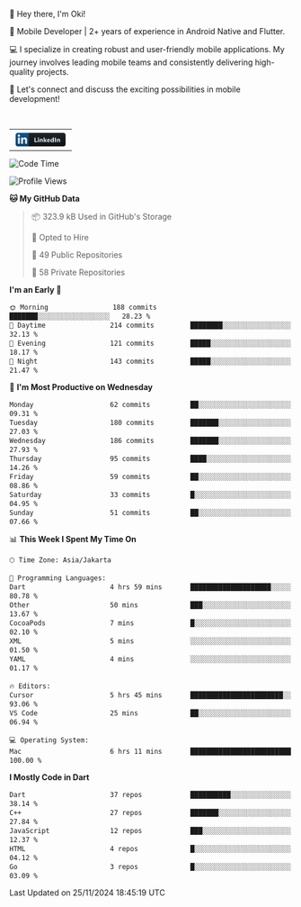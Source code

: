 <p>
 👋 Hey there, I'm Oki!

🚀 Mobile Developer | 2+ years of experience in Android Native and Flutter.

💻 I specialize in creating robust and user-friendly mobile applications. My journey involves leading mobile teams and consistently delivering high-quality projects.

🔗 Let's connect and discuss the exciting possibilities in mobile development!

<br>

<table style="border:none; border-collapse:collapse; cellspacing:0; cellpadding:0">
    <tr>
        <td>
           <a href="https://www.linkedin.com/in/oki-6ba305173/" target="_blank">
              <img src="https://github.com/inisialkey/inisialkey/blob/main/assets/linkedin.svg" alt="LinkedIn" style="vertical-align:top; margin:4px" height=24>
          </a>
        </td>
    </tr>
</table>

<!-- <br>

<!--START_SECTION:waka-->
![Code Time](http://img.shields.io/badge/Code%20Time-855%20hrs%2021%20mins-blue)

![Profile Views](http://img.shields.io/badge/Profile%20Views-0-blue)

**🐱 My GitHub Data** 

> 📦 323.9 kB Used in GitHub's Storage 
 > 
> 💼 Opted to Hire
 > 
> 📜 49 Public Repositories 
 > 
> 🔑 58 Private Repositories 
 > 
**I'm an Early 🐤** 

```text
🌞 Morning                188 commits         ███████░░░░░░░░░░░░░░░░░░   28.23 % 
🌆 Daytime                214 commits         ████████░░░░░░░░░░░░░░░░░   32.13 % 
🌃 Evening                121 commits         █████░░░░░░░░░░░░░░░░░░░░   18.17 % 
🌙 Night                  143 commits         █████░░░░░░░░░░░░░░░░░░░░   21.47 % 
```
📅 **I'm Most Productive on Wednesday** 

```text
Monday                   62 commits          ██░░░░░░░░░░░░░░░░░░░░░░░   09.31 % 
Tuesday                  180 commits         ███████░░░░░░░░░░░░░░░░░░   27.03 % 
Wednesday                186 commits         ███████░░░░░░░░░░░░░░░░░░   27.93 % 
Thursday                 95 commits          ████░░░░░░░░░░░░░░░░░░░░░   14.26 % 
Friday                   59 commits          ██░░░░░░░░░░░░░░░░░░░░░░░   08.86 % 
Saturday                 33 commits          █░░░░░░░░░░░░░░░░░░░░░░░░   04.95 % 
Sunday                   51 commits          ██░░░░░░░░░░░░░░░░░░░░░░░   07.66 % 
```


📊 **This Week I Spent My Time On** 

```text
🕑︎ Time Zone: Asia/Jakarta

💬 Programming Languages: 
Dart                     4 hrs 59 mins       ████████████████████░░░░░   80.78 % 
Other                    50 mins             ███░░░░░░░░░░░░░░░░░░░░░░   13.67 % 
CocoaPods                7 mins              █░░░░░░░░░░░░░░░░░░░░░░░░   02.10 % 
XML                      5 mins              ░░░░░░░░░░░░░░░░░░░░░░░░░   01.50 % 
YAML                     4 mins              ░░░░░░░░░░░░░░░░░░░░░░░░░   01.17 % 

🔥 Editors: 
Cursor                   5 hrs 45 mins       ███████████████████████░░   93.06 % 
VS Code                  25 mins             ██░░░░░░░░░░░░░░░░░░░░░░░   06.94 % 

💻 Operating System: 
Mac                      6 hrs 11 mins       █████████████████████████   100.00 % 
```

**I Mostly Code in Dart** 

```text
Dart                     37 repos            ██████████░░░░░░░░░░░░░░░   38.14 % 
C++                      27 repos            ███████░░░░░░░░░░░░░░░░░░   27.84 % 
JavaScript               12 repos            ███░░░░░░░░░░░░░░░░░░░░░░   12.37 % 
HTML                     4 repos             █░░░░░░░░░░░░░░░░░░░░░░░░   04.12 % 
Go                       3 repos             █░░░░░░░░░░░░░░░░░░░░░░░░   03.09 % 
```




 Last Updated on 25/11/2024 18:45:19 UTC
<!--END_SECTION:waka-->